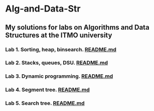 # Alg-and-Data-Str

## My solutions for labs on Algorithms and Data Structures at the ITMO university

### Lab 1. Sorting, heap, binsearch. [README.md](https://github.com/Ma-XD/Alg-and-Data-Str/blob/main/Lab1/README.md)

### Lab 2. Stacks, queues, DSU. [README.md](https://github.com/Ma-XD/Alg-and-Data-Str/blob/main/Lab2/README.md)

### Lab 3. Dynamic programming. [README.md](https://github.com/Ma-XD/Alg-and-Data-Str/blob/main/Lab3/README.md)

### Lab 4. Segment tree. [README.md](https://github.com/Ma-XD/Alg-and-Data-Str/blob/main/Lab4/README.md)

### Lab 5. Search tree. [README.md](https://github.com/Ma-XD/Alg-and-Data-Str/blob/main/Lab5/README.md)
